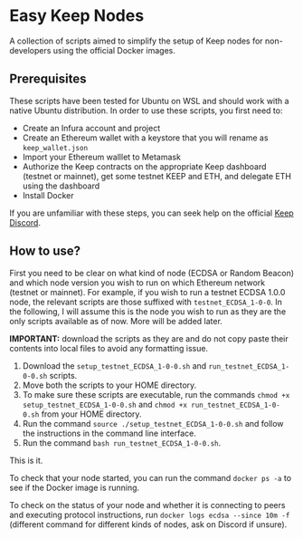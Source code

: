 # Easy Keep Nodes
 A collection of scripts aimed to simplify the setup of Keep nodes for non-developers using the official Docker images.

 ## Prerequisites 

 These scripts have been tested for Ubuntu on WSL and should work with a native Ubuntu distribution. In order to use these scripts, you first need to: 

 - Create an Infura account and project
 - Create an Ethereum wallet with a keystore that you will rename as ``keep_wallet.json`` 
 - Import your Ethereum walllet to Metamask
 - Authorize the Keep contracts on the appropriate Keep dashboard (testnet or mainnet), get some testnet KEEP and ETH, and delegate ETH using the dashboard
 - Install Docker 

 If you are unfamiliar with these steps, you can seek help on the official [Keep Discord](https://discord.com/invite/wYezN7v). 

 ## How to use?

First you need to be clear on what kind of node (ECDSA or Random Beacon) and which node version you wish to run on which Ethereum network (testnet or mainnet). For example, if you wish to run a testnet ECDSA 1.0.0 node, the relevant scripts are those suffixed with ``testnet_ECDSA_1-0-0``. In the following, I will assume this is the node you wish to run as they are the only scripts available as of now. More will be added later.

**IMPORTANT:** download the scripts as they are and do not copy paste their contents into local files to avoid any formatting issue.

1. Download the ``setup_testnet_ECDSA_1-0-0.sh`` and ``run_testnet_ECDSA_1-0-0.sh`` scripts.
2. Move both the scripts to your HOME directory.
3. To make sure these scripts are executable, run the commands ``chmod +x setup_testnet_ECDSA_1-0-0.sh`` and ``chmod +x run_testnet_ECDSA_1-0-0.sh`` from your HOME directory.
4. Run the command ``source ./setup_testnet_ECDSA_1-0-0.sh`` and follow the instructions in the command line interface.
5. Run the command ``bash run_testnet_ECDSA_1-0-0.sh``.

This is it. 

To check that your node started, you can run the command ``docker ps -a`` to see if the Docker image is running.

To check on the status of your node and whether it is connecting to peers and executing protocol instructions, run ``docker logs ecdsa --since 10m -f`` (different command for different kinds of nodes, ask on Discord if unsure).